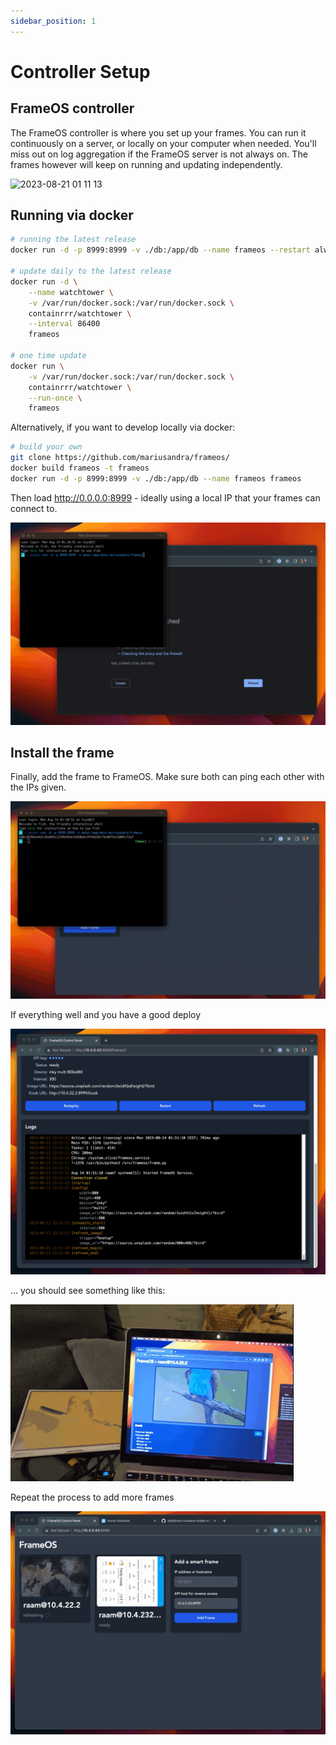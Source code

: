 ```yaml
---
sidebar_position: 1
---
```


# Controller Setup

## FrameOS controller

The FrameOS controller is where you set up your frames. You can run it continuously on a server, or locally on your computer when needed. You'll miss out on log aggregation if the FrameOS server is not always on. The frames however will keep on running and updating independently.

![2023-08-21 01 11 13](https://github.com/mariusandra/frameos/assets/53387/25e5666b-e380-4115-bedf-b149e332a1b1)

## Running via docker


```bash
# running the latest release
docker run -d -p 8999:8999 -v ./db:/app/db --name frameos --restart always mariusandra/frameos

# update daily to the latest release
docker run -d \
    --name watchtower \
    -v /var/run/docker.sock:/var/run/docker.sock \
    containrrr/watchtower \
    --interval 86400
    frameos

# one time update
docker run \
    -v /var/run/docker.sock:/var/run/docker.sock \
    containrrr/watchtower \
    --run-once \
    frameos
```

Alternatively, if you want to develop locally via docker:

```bash
# build your own
git clone https://github.com/mariusandra/frameos/
docker build frameos -t frameos
docker run -d -p 8999:8999 -v ./db:/app/db --name frameos frameos
```

Then load http://0.0.0.0:8999 - ideally using a local IP that your frames can connect to.

![](./_img/7-docker-fast-frameos.gif)

## Install the frame

Finally, add the frame to FrameOS. Make sure both can ping each other with the IPs given.

![](./_img/8-deploy-frame.gif)

If everything well and you have a good deploy

![](./_img/11-good-deploy.gif)

... you should see something like this:

![](./_img/12-parrot.gif?)

Repeat the process to add more frames

![](./_img/15-multiple.gif)

